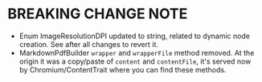 # BREAKING CHANGE NOTE

- Enum ImageResolutionDPI updated to string, related to dynamic
node creation. See after all changes to revert it.
- MarkdownPdfBuilder `wrapper` and `wrapperFile` method removed.
At the origin it was a copy/paste of `content` and `contentFile`, 
it's served now by Chromium/ContentTrait where you can find these methods.

